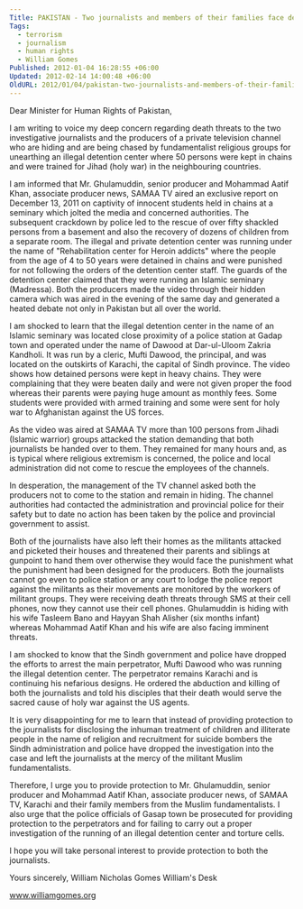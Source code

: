 ```yaml
---
Title: PAKISTAN - Two journalists and members of their families face death threats from religious militant groups
Tags:
  - terrorism
  - journalism
  - human rights
  - William Gomes
Published: 2012-01-04 16:28:55 +06:00
Updated: 2012-02-14 14:00:48 +06:00
OldURL: 2012/01/04/pakistan-two-journalists-and-members-of-their-families-face-death-threats-from-religious-militant-groups/
---
```


Dear Minister for Human Rights of Pakistan,

I am writing to voice my deep concern regarding death threats to the two investigative journalists and the producers of a private television channel who are hiding and are being chased by fundamentalist religious groups for unearthing an illegal detention center where 50 persons were kept in chains and were trained for Jihad (holy war) in the neighbouring countries.

I am informed that Mr. Ghulamuddin, senior producer and Mohammad Aatif Khan, associate producer news, SAMAA TV aired an exclusive report on December 13, 2011 on captivity of innocent students held in chains at a seminary which jolted the media and concerned authorities. The subsequent crackdown by police led to the rescue of over fifty shackled persons from a basement and also the recovery of dozens of children from a separate room. The illegal and private detention center was running under the name of "Rehabilitation center for Heroin addicts" where the people from the age of 4 to 50 years were detained in chains and were punished for not following the orders of the detention center staff. The guards of the detention center claimed that they were running an Islamic seminary (Madressa). Both the producers made the video through their hidden camera which was aired in the evening of the same day and generated a heated debate not only in Pakistan but all over the world.

I am shocked to learn that the illegal detention center in the name of an Islamic seminary was located close proximity of a police station at Gadap town and operated under the name of Dawood at Dar-ul-Uloom Zakria Kandholi. It was run by a cleric, Mufti Dawood, the principal, and was located on the outskirts of Karachi, the capital of Sindh province. The video shows how detained persons were kept in heavy chains. They were complaining that they were beaten daily and were not given proper the food whereas their parents were paying huge amount as monthly fees. Some students were provided with armed training and some were sent for holy war to Afghanistan against the US forces.

As the video was aired at SAMAA TV more than 100 persons from Jihadi (Islamic warrior) groups attacked the station demanding that both journalists be handed over to them. They remained for many hours and, as is typical where religious extremism is concerned, the police and local administration did not come to rescue the employees of the channels.

In desperation, the management of the TV channel asked both the producers not to come to the station and remain in hiding. The channel authorities had contacted the administration and provincial police for their safety but to date no action has been taken by the police and provincial government to assist.

Both of the journalists have also left their homes as the militants attacked and picketed their houses and threatened their parents and siblings at gunpoint to hand them over otherwise they would face the punishment what the punishment had been designed for the producers. Both the journalists cannot go even to police station or any court to lodge the police report against the militants as their movements are monitored by the workers of militant groups. They were receiving death threats through SMS at their cell phones, now they cannot use their cell phones. Ghulamuddin is hiding with his wife Tasleem Bano and Hayyan Shah Alisher (six months infant) whereas Mohammad Aatif Khan and his wife are also facing imminent threats.

I am shocked to know that the Sindh government and police have dropped the efforts to arrest the main perpetrator, Mufti Dawood who was running the illegal detention center. The perpetrator remains Karachi and is continuing his nefarious designs. He ordered the abduction and killing of both the journalists and told his disciples that their death would serve the sacred cause of holy war against the US agents.

It is very disappointing for me to learn that instead of providing protection to the journalists for disclosing the inhuman treatment of children and illiterate people in the name of religion and recruitment for suicide bombers the Sindh administration and police have dropped the investigation into the case and left the journalists at the mercy of the militant Muslim fundamentalists.

Therefore, I urge you to provide protection to Mr. Ghulamuddin, senior producer and Mohammad Aatif Khan, associate producer news, of SAMAA TV, Karachi and their family members from the Muslim fundamentalists. I also urge that the police officials of Gasap town be prosecuted for providing protection to the perpetrators and for failing to carry out a proper investigation of the running of an illegal detention center and torture cells.

I hope you will take personal interest to provide protection to both the journalists.

Yours sincerely,
William Nicholas Gomes
William's Desk

www.williamgomes.org